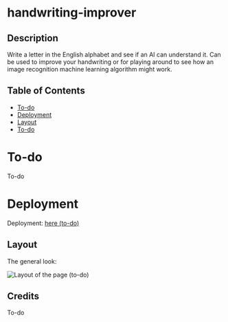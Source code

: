 # handwriting-improver

## Description

Write a letter in the English alphabet and see if an AI can understand it. Can be used to improve your handwriting or for playing around to see how an image recognition machine learning algorithm might work.

## Table of Contents

- [To-do](#to-do)
- [Deployment](#deployment)
- [Layout](#layout)
- [To-do](#credits)

# To-do

To-do

# Deployment

Deployment: [here (to-do)](https://todo/)

## Layout

The general look:

![Layout of the page (to-do)](./)

## Credits

To-do
